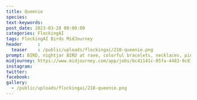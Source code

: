 ```yaml
---
title: Queenie
species: 
text-keywords: 
post_date: 2023-03-28 00:00:00
categories: FlockingAI
tags: FlockingAI Birds MidJourney 
header      :
  teaser    : /public/uploads/flockingai/218-queenie.png
prompt: BIRD, nightjar BIRD at rave, colorful bracelets, necklaces, piercings, long big rainbow hair, flowers, flowerpunk, oil painting, dripping paint, :: Cute, adorable, happy, smiles :: bird::2 human::-2
midjourney: https://www.midjourney.com/app/jobs/bc41141c-05fa-4483-9c87-171009e3986d
instagram: 
twitter: 
facebook: 
gallery: 
  - /public/uploads/flockingai/218-queenie.png
---
```


